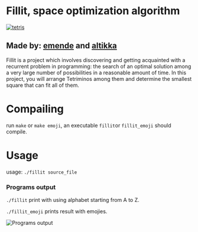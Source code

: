 # Fillit, space optimization algorithm
[![tetris](https://user-images.githubusercontent.com/52178013/149360115-097d6fe9-fab8-4225-8bbe-cfa1dc183724.gif)](http://erikdemaine.org/fonts/tetris/)
## Made by: [emende](https://github.com/erikpeik) and [altikka](https://github.com/reviisori)
Fillit is a project which involves discovering and getting acquainted with a recurrent problem in programming: the search of an optimal solution among a very large number of possibilities in a reasonable amount of time. In this project, you will arrange Tetriminos among them and determine the smallest square that can fit all of them.

# Compailing
run `make` or `make emoji`, an executable `fillit`or `fillit_emoji` should compile.

# Usage
usage: `./fillit source_file`

### Programs output
`./fillit` print with using alphabet starting from A to Z.

`./fillit_emoji` prints result with emojies.

![Programs output](https://user-images.githubusercontent.com/52178013/152608184-54eb356a-10d9-4a52-bdaa-fc5372154c70.png)

